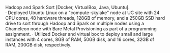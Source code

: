 Hadoop and Spark Sort [Docker, VirtualBox, Java, Ubuntu].						                                                                              
·    Deployed Ubuntu Linux on a "compute-skylake" node at UC site with 24 CPU cores, 48 hardware threads, 128GB of memory, and a 250GB SSD hard drive to sort through Hadoop and Spark on multiple nodes using a Chameleon node with Bare Metal Provisioning as part of a programming assignment.
·   Utilized Docker and virtual box to deploy small and large instances with 4 cores, 8GB of RAM, 50GB disk, and 16 cores, 32GB of RAM, 200GB disk, respectively.

